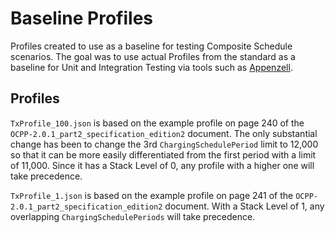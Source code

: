 # Baseline Profiles

Profiles created to use as a baseline for testing Composite Schedule scenarios.
The goal was to use actual Profiles from the standard as a baseline for Unit
and Integration Testing via tools such as 
[Appenzell](https://github.com/US-JOET/appenzell).

## Profiles

`TxProfile_100.json` is based on the example profile on page 240 of the
`OCPP-2.0.1_part2_specification_edition2` document. The only substantial change
has been to change the 3rd `ChargingSchedulePeriod` limit to 12,000 so that it
can be more easily differentiated from the first period with a limit of 11,000.
Since it has a Stack Level of 0, any profile with a higher one will take
precedence.

`TxProfile_1.json` is based on the example profile on page 241 of the
`OCPP-2.0.1_part2_specification_edition2` document. With a Stack Level of 1,
any overlapping `ChargingSchedulePeriods` will take precedence.
